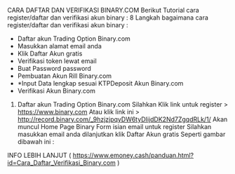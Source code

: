 CARA DAFTAR DAN VERIFIKASI BINARY.COM
Berikut Tutorial cara register/daftar dan verifikasi akun binary :
8 Langkah bagaimana cara register/daftar dan verifikasi akun binary :
* Daftar akun Trading Option Binary.com
* Masukkan alamat email anda
* Klik Daftar Akun gratis
* Verifikasi token lewat email
* Buat Password password
* Pembuatan Akun Rill Binary.com
* *Input Data lengkap sesuai KTPDeposit Akun Binary.com
* Verifikasi Akun Binary.com

1. Daftar akun Trading Option Binary.com
    Silahkan Klik link untuk register > https://www.binary.com
    Atau klik link ini > http://record.binary.com/_9hzjzjpqyDW6tyDIijdDK2Nd7ZgqdRLk/1/
Akan muncul Home Page Binary Form isian email untuk register
Silahkan masukkan email anda dilanjutkan klik  Daftar Akun gratis 
Seperti gambar dibawah ini : 


INFO LEBIH LANJUT ( https://www.emoney.cash/panduan.html?id=Cara_Daftar_Verifikasi_Binary.com )
